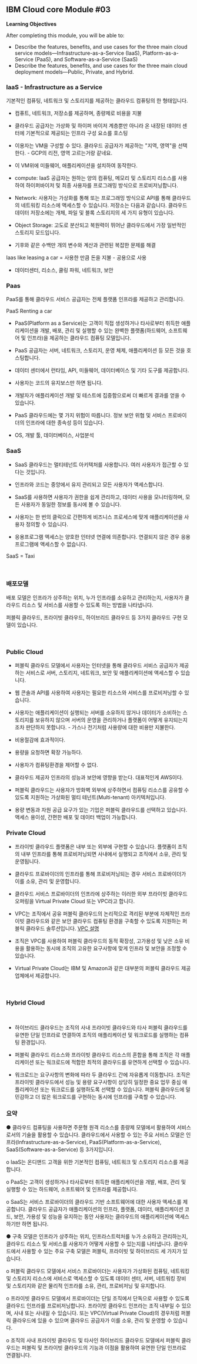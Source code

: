 ## IBM Cloud core Module #03



**Learning Objectives**

After completing this module, you will be able to:

- Describe the features, benefits, and use cases for the three main cloud service models—Infrastructure-as-a-Service (IaaS), Platform-as-a-Service (PaaS), and Software-as-a-Service (SaaS)
- Describe the features, benefits, and use cases for the three main cloud deployment models—Public, Private, and Hybrid.



### IaaS - Infrastructure as a Service 

기본적인 컴퓨팅, 네트워크 및 스토리지를 제공하는 클라우드 컴퓨팅의 한 형태입니다.

- 컴퓨트, 네트워크, 저장소를 제공하며, 종량제로 비용을 지불
- 클라우드 공급자는 가상화 및 하이퍼 바이저 계층뿐만 아니라 온 내장된 데이터 센터에 기본적으로 제공되는 인프라 구성 요소를 호스팅
- 이용자는 VM을 구성할 수 있다. 클라우드 공급자가 제공하는 "지역, 영역"을 선택한다. - GCP의 리전, 영역 고르는거랑 같네요.
- 이 VM위에 미들웨어, 애플리케이션을 설치하여 동작한다.

- compute: IaaS 공급자는 원하는 양의 컴퓨팅, 메모리 및 스토리지 리소스를 사용하여 하이퍼바이저 및 최종 사용자를 프로그래밍 방식으로 프로비저닝합니다.
- Network:  사용자는 가상화를 통해 또는 프로그래밍 방식으로 API를 통해 클라우드의 네트워킹 리소스에 액세스할 수 있습니다.
  저장소는 다음과 같습니다. 클라우드 데이터 저장소에는 개체, 파일 및 블록 스토리지의 세 가지 유형이 있습니다.
- Object Storage: 고도로 분산되고 복원력이 뛰어난 클라우드에서 가장 일반적인 스토리지 모드입니다.

- 기후와 같은 수백만 개의 변수와 계산과 관련된 복잡한 문제를 해결

  

Iaas like leasing a car = 사용한 만큼 돈을 지불 - 공용으로 사용

- 데이터센터, 리소스, 쿨링 파워, 네트워크, 보안

### Paas

PaaS를 통해 클라우드 서비스 공급자는 전체 플랫폼 인프라를 제공하고 관리합니다.

PaaS Renting a car

- PaaS(Platform as a Service)는 고객이 직접 생성하거나 타사로부터 취득한 애플리케이션을 개발, 배포, 관리 및 실행할 수 있는 완벽한 플랫폼(하드웨어, 소프트웨어 및 인프라)을 제공하는 클라우드 컴퓨팅 모델입니다.

- PaaS 공급자는 서버, 네트워크, 스토리지, 운영 체제, 애플리케이션 등 모든 것을 호스팅합니다.

- 데이터 센터에서 런타임, API, 미들웨어, 데이터베이스 및 기타 도구를 제공합니다.
- 사용자는 코드의 유지보스만 하면 됩니다.
- 개발자가 애플리케이션 개발 및 테스트에 집중함으로써 더 빠르게 결과를 얻을 수 있습니다.
- PaaS 클라우드에는 몇 가지 위험이 따릅니다. 정보 보안 위협 및 서비스 프로바이더의 인프라에 대한 종속성 등이 있습니다.



- OS, 개발 툴, 데이터베이스, 사업분석

### SaaS



- SaaS 클라우드는 멀티테넌트 아키텍처를 사용합니다. 여러 사용자가 접근할 수 있다는 것입니다.

- 인프라와 코드는 중앙에서 유지 관리되고 모든 사용자가 액세스합니다.

- SaaS를 사용하면 사용자가 권한을 쉽게 관리하고, 데이터 사용을 모니터링하며, 모든 사용자가 동일한 정보를 동시에 볼 수 있습니다.
- 사용자는 한 번의 클릭으로 간편하게 비즈니스 프로세스에 맞게 애플리케이션을 사용자 정의할 수 있습니다.
-  응용프로그램 액세스는 양호한 인터넷 연결에 의존합니다. 연결되지 않은 경우 응용프로그램에 액세스할 수 없습니다.

SaaS = Taxi

<br>



### 배포모델

배포 모델은 인프라가 상주하는 위치, 누가 인프라를 소유하고 관리하는지, 사용자가 클라우드 리소스 및 서비스를 사용할 수 있도록 하는 방법을 나타냅니다.

퍼블릭 클라우드, 프라이빗 클라우드, 하이브리드 클라우드 등 3가지 클라우드 구현 모델이 있습니다.

<br>

###  Public Cloud

- 퍼블릭 클라우드 모델에서 사용자는 인터넷을 통해 클라우드 서비스 공급자가 제공하는 서비스로 서버, 스토리지, 네트워크, 보안 및 애플리케이션에 액세스할 수 있습니다.

- 웹 콘솔과 API를 사용하여 사용자는 필요한 리소스와 서비스를 프로비저닝할 수 있습니다.

- 사용자는 애플리케이션이 실행되는 서버를 소유하지 않거나 데이터가 소비하는 스토리지를 보유하지 않으며 서버의 운영을 관리하거나 플랫폼이 어떻게 유지되는지조차 판단하지 못합니다. - 가스나 전기처럼 사용량에 대한 비용만 지불한다.

- 비용절감에 효과적이다.

- 용량을 요청하면 확장 가능하다.

- 사용자가 컴퓨팅환경을 제어할 수 없다.

- 클라우드 제공자 인프라의 성능과 보안에 영향을 받는다.
  대표적인게 AWS이다.

- 퍼블릭 클라우드는 사용자가 방화벽 외부에 상주하면서 컴퓨팅 리소스를 공유할 수 있도록 지원하는 가상화된 멀티 테넌트(Multi-tenant) 아키텍처입니다.

- 용량 변동과 자원 공급 요구가 있는 기업은 퍼블릭 클라우드를 선택하고 있습니다.
  액세스 용이성, 간편한 배포 및 데이터 백업이 가능합니다.



### Private Cloud



- 프라이빗 클라우드 플랫폼은 내부 또는 외부에 구현할 수 있습니다.
  플랫폼이 조직의 내부 인프라를 통해 프로비저닝되면 사내에서 실행되고 조직에서 소유, 관리 및 운영됩니다.

- 클라우드 프로바이더의 인프라를 통해 프로비저닝되는 경우 서비스 프로바이더가 이를 소유, 관리 및 운영합니다.

- 클라우드 서비스 프로바이더의 인프라에 상주하는 이러한 외부 프라이빗 클라우드 오퍼링을 Virtual Private Cloud 또는 VPC라고 합니다.

- VPC는 조직에서 공유 퍼블릭 클라우드의 논리적으로 격리된 부분에 자체적인 프라이빗 클라우드와 같은 보안 클라우드 컴퓨팅 환경을 구축할 수 있도록 지원하는 퍼블릭 클라우드 솔루션입니다. [VPC 설명]([https://medium.com/harrythegreat/aws-%EA%B0%80%EC%9E%A5%EC%89%BD%EA%B2%8C-vpc-%EA%B0%9C%EB%85%90%EC%9E%A1%EA%B8%B0-71eef95a7098](https://medium.com/harrythegreat/aws-가장쉽게-vpc-개념잡기-71eef95a7098))

- 조직은 VPC를 사용하여 퍼블릭 클라우드의 동적 확장성, 고가용성 및 낮은 소유 비용을 활용하는 동시에 조직의 고유한 요구사항에 맞게 인프라 및 보안을 조정할 수 있습니다.

- Virtual Private Cloud는 IBM 및 Amazon과 같은 대부분의 퍼블릭 클라우드 제공업체에서 제공합니다.

<br>

### Hybrid Cloud

<br>

- 하이브리드 클라우드는 조직의 사내 프라이빗 클라우드와 타사 퍼블릭 클라우드를 유연한 단일 인프라로 연결하여 조직의 애플리케이션 및 워크로드를 실행하는 컴퓨팅 환경입니다.

- 퍼블릭 클라우드 리소스와 프라이빗 클라우드 리소스의 혼합을 통해 조직은 각 애플리케이션 또는 워크로드에 적합한 최적의 클라우드를 유연하게 선택할 수 있습니다.

- 워크로드는 요구사항의 변화에 따라 두 클라우드 간에 자유롭게 이동합니다.
  조직은 프라이빗 클라우드에서 성능 및 용량 요구사항이 상당히 일정한 중요 업무 중심 애플리케이션 또는 워크로드를 실행하도록 선택할 수 있습니다.
  퍼블릭 클라우드에 덜 민감하고 더 많은 워크로드를 구현하는 동시에 인프라를 구축할 수 있습니다.







### 요약

● 클라우드 컴퓨팅을 사용하면 주문형 원격 리소스를 종량제 모델에서 활용하여 서비스로서의 기술을 활용할 수 있습니다. 클라우드에서 사용할 수 있는 주요 서비스 모델은 인프라(Infrastructure-as-a-Service), PaaS(Platform-as-a-Service), SaaS(Software-as-a-Service) 등 3가지입니다.

o IaaS는 온디맨드 고객을 위한 기본적인 컴퓨팅, 네트워크 및 스토리지 리소스를 제공합니다.

o PaaS는 고객이 생성하거나 타사로부터 취득한 애플리케이션을 개발, 배포, 관리 및 실행할 수 있는 하드웨어, 소프트웨어 및 인프라를 제공합니다.

o SaaS는 서비스 프로바이더의 클라우드 기반 소프트웨어에 대한 사용자 액세스를 제공합니다. 클라우드 공급자가 애플리케이션의 인프라, 플랫폼, 데이터, 애플리케이션 코드, 보안, 가용성 및 성능을 유지하는 동안 사용자는 클라우드의 애플리케이션에 액세스하기만 하면 됩니다.

● 구축 모델은 인프라가 상주하는 위치, 인프라스트럭처를 누가 소유하고 관리하는지, 클라우드 리소스 및 서비스를 사용자가 어떻게 사용할 수 있는지를 나타냅니다. 클라우드에서 사용할 수 있는 주요 구축 모델은 퍼블릭, 프라이빗 및 하이브리드 세 가지가 있습니다.

o 퍼블릭 클라우드 모델에서 서비스 프로바이더는 사용자가 가상화된 컴퓨팅, 네트워킹 및 스토리지 리소스에 서비스로 액세스할 수 있도록 데이터 센터, 서버, 네트워킹 장비 및 스토리지와 같은 물리적 인프라를 소유, 관리, 프로비저닝 및 유지합니다.

o 프라이빗 클라우드 모델에서 프로바이더는 단일 조직에서 단독으로 사용할 수 있도록 클라우드 인프라를 프로비저닝합니다. 프라이빗 클라우드 인프라는 조직 내부일 수 있으며, 사내 또는 사내일 수 있습니다. 또는 VPC(Virtual Private Cloud)의 경우처럼 퍼블릭 클라우드에 있을 수 있으며 클라우드 공급자가 이를 소유, 관리 및 운영할 수 있습니다.

o 조직의 사내 프라이빗 클라우드 및 타사인 하이브리드 클라우드 모델에서 퍼블릭 클라우드는 퍼블릭 및 프라이빗 클라우드의 기능과 이점을 활용하여 유연한 단일 인프라로 연결됩니다.